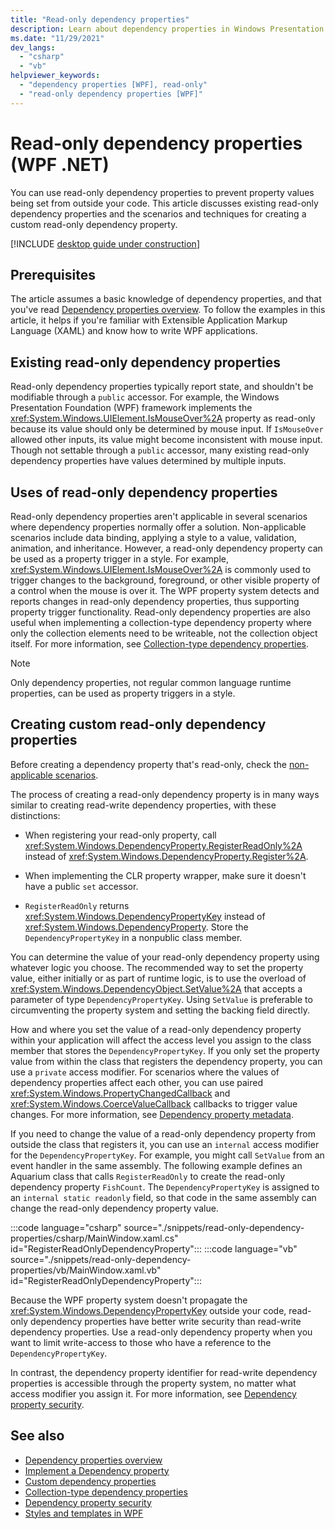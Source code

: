 ```yaml
---
title: "Read-only dependency properties"
description: Learn about dependency properties in Windows Presentation Foundation (WPF) and how to create a read-only dependency property.
ms.date: "11/29/2021"
dev_langs:
  - "csharp"
  - "vb"
helpviewer_keywords:
  - "dependency properties [WPF], read-only"
  - "read-only dependency properties [WPF]"
---
```

<!-- The acrolinx score was 94 on 11/29/2021-->

# Read-only dependency properties (WPF .NET)

You can use read-only dependency properties to prevent property values being set from outside your code. This article discusses existing read-only dependency properties and the scenarios and techniques for creating a custom read-only dependency property.

[!INCLUDE [desktop guide under construction](../../includes/desktop-guide-preview-note.md)]

## Prerequisites

The article assumes a basic knowledge of dependency properties, and that you've read [Dependency properties overview](dependency-properties-overview.md). To follow the examples in this article, it helps if you're familiar with Extensible Application Markup Language (XAML) and know how to write WPF applications.

## Existing read-only dependency properties

Read-only dependency properties typically report state, and shouldn't be modifiable through a `public` accessor. For example, the Windows Presentation Foundation (WPF) framework implements the <xref:System.Windows.UIElement.IsMouseOver%2A> property as read-only because its value should only be determined by mouse input. If `IsMouseOver` allowed other inputs, its value might become inconsistent with mouse input. Though not settable through a `public` accessor, many existing read-only dependency properties have values determined by multiple inputs.

## Uses of read-only dependency properties

Read-only dependency properties aren't applicable in several scenarios where dependency properties normally offer a solution. Non-applicable scenarios include data binding, applying a style to a value, validation, animation, and inheritance. However, a read-only dependency property can be used as a property trigger in a style. For example, <xref:System.Windows.UIElement.IsMouseOver%2A> is commonly used to trigger changes to the background, foreground, or other visible property of a control when the mouse is over it. The WPF property system detects and reports changes in read-only dependency properties, thus supporting property trigger functionality. Read-only dependency properties are also useful when implementing a collection-type dependency property where only the collection elements need to be writeable, not the collection object itself. For more information, see [Collection-type dependency properties](collection-type-dependency-properties.md).

> [!NOTE]
> Only dependency properties, not regular common language runtime properties, can be used as property triggers in a style.

## Creating custom read-only dependency properties

Before creating a dependency property that's read-only, check the [non-applicable scenarios](#uses-of-read-only-dependency-properties).

The process of creating a read-only dependency property is in many ways similar to creating read-write dependency properties, with these distinctions:

- When registering your read-only property, call <xref:System.Windows.DependencyProperty.RegisterReadOnly%2A> instead of <xref:System.Windows.DependencyProperty.Register%2A>.

- When implementing the CLR property wrapper, make sure it doesn't have a public `set` accessor.

- `RegisterReadOnly` returns <xref:System.Windows.DependencyPropertyKey> instead of <xref:System.Windows.DependencyProperty>. Store the `DependencyPropertyKey` in a nonpublic class member.

You can determine the value of your read-only dependency property using whatever logic you choose. The recommended way to set the property value, either initially or as part of runtime logic, is to use the overload of <xref:System.Windows.DependencyObject.SetValue%2A> that accepts a parameter of type `DependencyPropertyKey`. Using `SetValue` is preferable to circumventing the property system and setting the backing field directly.

How and where you set the value of a read-only dependency property within your application will affect the access level you assign to the class member that stores the `DependencyPropertyKey`. If you only set the property value from within the class that registers the dependency property, you can use a `private` access modifier. For scenarios where the values of dependency properties affect each other, you can use paired <xref:System.Windows.PropertyChangedCallback> and <xref:System.Windows.CoerceValueCallback> callbacks to trigger value changes. For more information, see [Dependency property metadata](dependency-property-metadata.md).

If you need to change the value of a read-only dependency property from outside the class that registers it, you can use an `internal` access modifier for the `DependencyPropertyKey`. For example, you might call `SetValue` from an event handler in the same assembly. The following example defines an Aquarium class that calls `RegisterReadOnly` to create the read-only dependency property `FishCount`. The `DependencyPropertyKey` is assigned to an `internal static readonly` field, so that code in the same assembly can change the read-only dependency property value.

:::code language="csharp" source="./snippets/read-only-dependency-properties/csharp/MainWindow.xaml.cs" id="RegisterReadOnlyDependencyProperty":::
:::code language="vb" source="./snippets/read-only-dependency-properties/vb/MainWindow.xaml.vb" id="RegisterReadOnlyDependencyProperty":::

Because the WPF property system doesn't propagate the <xref:System.Windows.DependencyPropertyKey> outside your code, read-only dependency properties have better write security than read-write dependency properties. Use a read-only dependency property when you want to limit write-access to those who have a reference to the `DependencyPropertyKey`.

In contrast, the dependency property identifier for read-write dependency properties is accessible through the property system, no matter what access modifier you assign it. For more information, see [Dependency property security](/dotnet/desktop/wpf/advanced/dependency-property-security?view=netframeworkdesktop-4.8&preserve-view=true).

## See also

- [Dependency properties overview](dependency-properties-overview.md)
- [Implement a Dependency property](how-to-implement-a-dependency-property.md)
- [Custom dependency properties](custom-dependency-properties.md)
- [Collection-type dependency properties](collection-type-dependency-properties.md)
- [Dependency property security](/dotnet/desktop/wpf/advanced/dependency-property-security?view=netframeworkdesktop-4.8&preserve-view=true)
- [Styles and templates in WPF](/dotnet/desktop/wpf/controls/styles-templates-overview)
